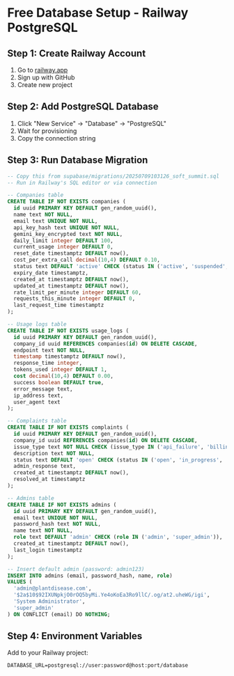 # Free Database Setup - Railway PostgreSQL

## Step 1: Create Railway Account
1. Go to [railway.app](https://railway.app)
2. Sign up with GitHub
3. Create new project

## Step 2: Add PostgreSQL Database
1. Click "New Service" → "Database" → "PostgreSQL"
2. Wait for provisioning
3. Copy the connection string

## Step 3: Run Database Migration
```sql
-- Copy this from supabase/migrations/20250709103126_soft_summit.sql
-- Run in Railway's SQL editor or via connection

-- Companies table
CREATE TABLE IF NOT EXISTS companies (
  id uuid PRIMARY KEY DEFAULT gen_random_uuid(),
  name text NOT NULL,
  email text UNIQUE NOT NULL,
  api_key_hash text UNIQUE NOT NULL,
  gemini_key_encrypted text NOT NULL,
  daily_limit integer DEFAULT 100,
  current_usage integer DEFAULT 0,
  reset_date timestamptz DEFAULT now(),
  cost_per_extra_call decimal(10,4) DEFAULT 0.10,
  status text DEFAULT 'active' CHECK (status IN ('active', 'suspended', 'expired')),
  expiry_date timestamptz,
  created_at timestamptz DEFAULT now(),
  updated_at timestamptz DEFAULT now(),
  rate_limit_per_minute integer DEFAULT 60,
  requests_this_minute integer DEFAULT 0,
  last_request_time timestamptz
);

-- Usage logs table
CREATE TABLE IF NOT EXISTS usage_logs (
  id uuid PRIMARY KEY DEFAULT gen_random_uuid(),
  company_id uuid REFERENCES companies(id) ON DELETE CASCADE,
  endpoint text NOT NULL,
  timestamp timestamptz DEFAULT now(),
  response_time integer,
  tokens_used integer DEFAULT 1,
  cost decimal(10,4) DEFAULT 0.00,
  success boolean DEFAULT true,
  error_message text,
  ip_address text,
  user_agent text
);

-- Complaints table
CREATE TABLE IF NOT EXISTS complaints (
  id uuid PRIMARY KEY DEFAULT gen_random_uuid(),
  company_id uuid REFERENCES companies(id) ON DELETE CASCADE,
  issue_type text NOT NULL CHECK (issue_type IN ('api_failure', 'billing', 'rate_limit', 'other')),
  description text NOT NULL,
  status text DEFAULT 'open' CHECK (status IN ('open', 'in_progress', 'resolved', 'closed')),
  admin_response text,
  created_at timestamptz DEFAULT now(),
  resolved_at timestamptz
);

-- Admins table
CREATE TABLE IF NOT EXISTS admins (
  id uuid PRIMARY KEY DEFAULT gen_random_uuid(),
  email text UNIQUE NOT NULL,
  password_hash text NOT NULL,
  name text NOT NULL,
  role text DEFAULT 'admin' CHECK (role IN ('admin', 'super_admin')),
  created_at timestamptz DEFAULT now(),
  last_login timestamptz
);

-- Insert default admin (password: admin123)
INSERT INTO admins (email, password_hash, name, role)
VALUES (
  'admin@plantdisease.com',
  '$2a$10$92IXUNpkjO0rOQ5byMi.Ye4oKoEa3Ro9llC/.og/at2.uheWG/igi',
  'System Administrator',
  'super_admin'
) ON CONFLICT (email) DO NOTHING;
```

## Step 4: Environment Variables
Add to your Railway project:
```
DATABASE_URL=postgresql://user:password@host:port/database
``` 